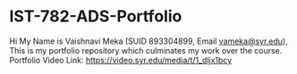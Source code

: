 # IST-782-ADS-Portfolio
Hi My Name is Vaishnavi Meka (SUID 893304899, Email vameka@syr.edu), This is my portfolio repository which culminates my work over the course.
Portfolio Video Link: https://video.syr.edu/media/t/1_dljx1bcy
